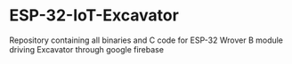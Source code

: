 # ESP-32-IoT-Excavator
Repository containing all binaries and C code for ESP-32 Wrover B module driving Excavator through google firebase
